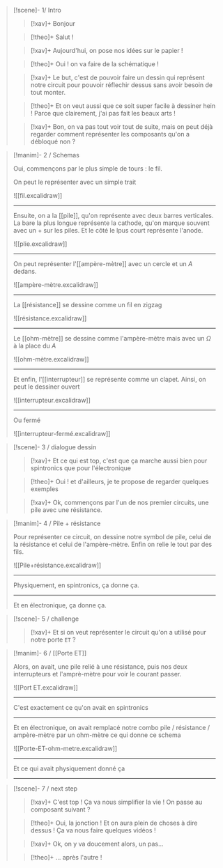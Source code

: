 
> [!scene]- 1/ Intro
> 
> > [!xav]+
> > Bonjour
> 
> > [!theo]+
> > Salut !
> 
> > [!xav]+
> > Aujourd'hui, on pose nos idées sur le papier !
> 
> > [!theo]+
> > Oui ! on va faire de la schématique !
> 
> > [!xav]+
> > Le but, c'est de pouvoir faire un dessin qui représent notre circuit pour pouvoir réflechir dessus sans avoir besoin de tout monter.
> 
> > [!theo]+
> >  Et on veut aussi que ce soit super facile à dessiner hein ! Parce que clairement, j'ai pas fait les beaux arts !
> 
> > [!xav]+
> > Bon, on va pas tout voir tout de suite, mais on peut déjà regarder comment représenter les composants qu'on a débloqué non ?
> 

> [!manim]- 2 / Schemas
> 
> Oui, commençons par le plus simple de tours : le fil.
> 
> On peut le représenter avec un simple trait
> 
> ![[fil.excalidraw]]
> 
> ---------------
> 
> Ensuite, on a la [[pile]], qu'on représente avec deux barres verticales.
> La bare la plus longue représente la cathode, qu'on marque souvent avec un $+$ sur les piles.
> Et le côté le lpus court représente l'anode.
> 
> ![[plie.excalidraw]]
> 
> -----------------
> 
> On peut représenter l'[[ampère-mètre]] avec un cercle et un $A$ dedans.
> 
> ![[ampère-mètre.excalidraw]]
> 
> -----------------
> 
> La [[résistance]] se dessine comme un fil en zigzag
> 
> ![[résistance.excalidraw]]
> 
> -----------------
> 
> Le [[ohm-mètre]] se dessine comme l'ampère-mètre mais avec un $\Omega$ à la place du $A$
> 
> ![[ohm-mètre.excalidraw]]
> 
> -----------------
> 
> Et enfin, l'[[interrupteur]] se représente comme un clapet.
> Ainsi, on peut le dessiner ouvert
> 
> ![[interrupteur.excalidraw]]
> 
> ---------------
> 
> Ou fermé
> 
> ![[interrupteur-fermé.excalidraw]]

> [!scene]- 3 / dialogue dessin
> 
> > [!xav]+
> > Et ce qui est top, c'est que ça marche aussi bien pour spintronics que pour l'électronique
> 
> > [!theo]+
> >Oui ! et d'ailleurs, je te propose de regarder quelques exemples
> 
> > [!xav]+
> > Ok, commençons par l'un de nos premier circuits, une pile avec une résistance.
>

> [!manim]- 4 / Pile + résistance
> 
> Pour représenter ce circuit, on dessine notre symbol de pile, celui de la résistance et celui de l'ampère-mètre. Enfin on relie le tout par des fils.
> 
> ![[Pile+résistance.excalidraw]]
> 
> --------------
> 
> Physiquement, en spintronics, ça donne ça.
> 
> --------------
> 
> Et en électronique, ça donne ça.
> 

> [!scene]- 5 / challenge
> 
> > [!xav]+
> > Et si on veut représenter le circuit qu'on a utilisé pour notre porte `ET` ?
> 

> [!manim]- 6 / [[Porte ET]]
> 
> Alors, on avait, une pile relié à une résistance, puis nos deux interrupteurs et l'amprè-mètre pour voir le courant passer.
> 
> ![[Port ET.excalidraw]]
> 
> ---------
> 
> C'est exactement ce qu'on avait en spintronics
> 
> ----------
> 
> Et en électronique, on avait remplacé notre combo pile / résistance / ampère-mètre par un ohm-mètre ce qui donne ce schema
> 
> ![[Porte-ET-ohm-metre.excalidraw]]
> 
> -------------
> 
> Et ce qui avait physiquement donné ça
> 
> -------------

> [!scene]- 7 / next step
> 
> > [!xav]+
> > C'est top ! Ça va nous simplifier la vie ! On passe au composant suivant ?
> 
> > [!theo]+
> > Oui, la jonction ! Et on aura plein de choses à dire dessus ! Ça va nous faire quelques vidéos !
> 
> > [!xav]+
> > Ok, on y va doucement alors, un pas…
> 
> > [!theo]+
> >… après l'autre !
